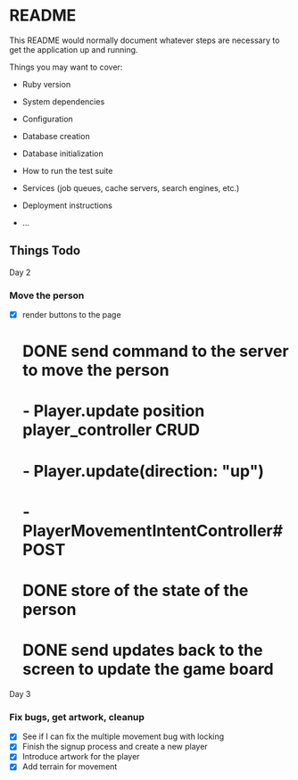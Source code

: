 # README

This README would normally document whatever steps are necessary to get the
application up and running.

Things you may want to cover:

* Ruby version

* System dependencies

* Configuration

* Database creation

* Database initialization

* How to run the test suite

* Services (job queues, cache servers, search engines, etc.)

* Deployment instructions

* ...

## Things Todo

Day 2

### Move the person

- [x] render buttons to the page
  # DONE send command to the server to move the person
  #   - Player.update position player_controller CRUD
  #   - Player.update(direction: "up")
  #   - PlayerMovementIntentController#POST
  # DONE store of the state of the person
  # DONE send updates back to the screen to update the game board

Day 3

### Fix bugs, get artwork, cleanup

- [x] See if I can fix the multiple movement bug with locking
- [x] Finish the signup process and create a new player
- [x] Introduce artwork for the player
- [x] Add terrain for movement
